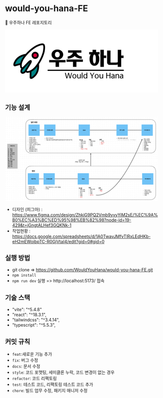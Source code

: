# would-you-hana-FE

📂 우주하나 FE 레포지토리

![alt text](README_img/logo.png)

## 기능 설계

![alt text](README_img/image.png)

- 디자인 (피그마) : https://www.figma.com/design/ZhkiG9PQ2Vmb9yvyYiM2sE/%EC%9A%B0%EC%A3%BC%ED%95%98%EB%82%98?node-id=19-429&t=jGngtALHef3GQKNk-1
- 작업현황 : https://docs.google.com/spreadsheets/d/1A0TwavJMfvTlRxLEdHKb-eH2mEWoibpTC-R0GjVtaI4/edit?gid=0#gid=0

## 실행 방법

- git clone => https://github.com/WouldYouHana/would-you-hana-FE.git
- `npm install`
- `npm run dev` 실행 => http://localhost:5173/ 접속

## 기술 스택

- "vite": "^5.4.8" 
- "react": "^18.3.1", 
- "tailwindcss": "^3.4.14", 
- "typescript": "^5.5.3",

## 커밋 규칙

- `feat`:새로운 기능 추가
- `fix`: 버그 수정
- `docs`: 문서 수정
- `style`: 코드 포맷팅, 세미클론 누락, 코드 변경이 없는 경우
- `refactor`: 코드 리팩토링
- `test`: 테스트 코드, 리팩토링 테스트 코드 추가
- `chore`: 빌드 업무 수정, 패키지 매니저 수정
